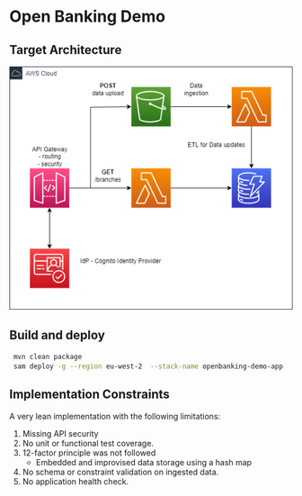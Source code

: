 # Open Banking Demo

## Target Architecture

![Inflation Estimation Model](./doc/target_architecture.drawio.png)


## Build and deploy

```bash
 mvn clean package
 sam deploy -g --region eu-west-2  --stack-name openbanking-demo-app
```

## Implementation Constraints

A very lean implementation with the following limitations:

1. Missing API security
2. No unit or functional test coverage.
3. 12-factor principle was not followed
   - Embedded and improvised data storage using a hash map
4. No schema or constraint validation on ingested data.
5. No application health check.
